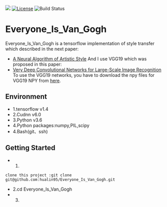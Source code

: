 ![](https://github.com/hualin95/Everyone_Is_Van_Gogh/blob/master/docs/logo.png)
[![License](https://img.shields.io/badge/License-MIT-blue.svg)](https://github.com/hualin95/Everyone_Is_Van_Gogh/blob/master/LICENSE) 
![Build Status](https://img.shields.io/appveyor/ci/gruntjs/grunt/master.svg)
# Everyone_Is_Van_Gogh
Everyone_Is_Van_Gogh is a tensorflow implementation of style transfer which described in the next paper:
* [A Neural Algorithm of Artistic Style](https://arxiv.org/pdf/1508.06576v2.pdf)
And I use VGG19 which was proposed in this paper:
* [Very Deep Convolutional Networks for Large-Scale Image Recognition](https://arxiv.org/abs/1409.1556)
To use the VGG19 networks, you have to download the npy files for VGG19 NPY from [here](https://mega.nz/#!xZ8glS6J!MAnE91ND_WyfZ_8mvkuSa2YcA7q-1ehfSm-Q1fxOvvs).

## Environment
* 1.tensorflow v1.4
* 2.Cudnn v6.0
* 3.Python v3.6 
* 4.Python packages:numpy,PIL,scipy
* 4.Bash(git、ssh)

## Getting Started
* 1.
```
clone this project :git clone git@github.com:hualin95/Everyone_Is_Van_Gogh.git
```


* 2.cd Everyone_Is_Van_Gogh
* 3.
